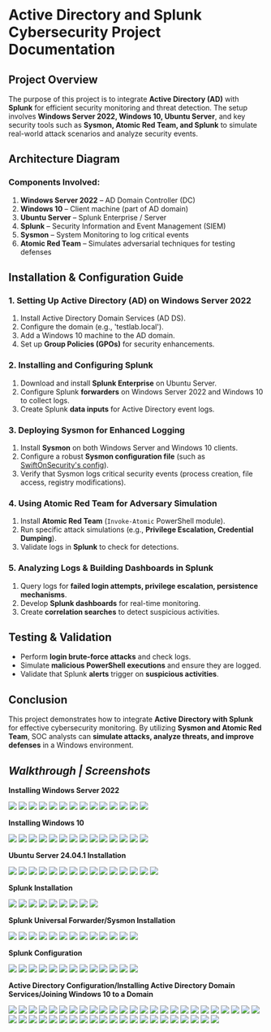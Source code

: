 # **Active Directory and Splunk Cybersecurity Project Documentation**

## **Project Overview**  
The purpose of this project is to integrate **Active Directory (AD)** with **Splunk** for efficient security monitoring and threat detection. The setup involves **Windows Server 2022, Windows 10, Ubuntu Server**, and key security tools such as **Sysmon, Atomic Red Team, and Splunk** to simulate real-world attack scenarios and analyze security events.


## **Architecture Diagram**  
### Components Involved:
1. **Windows Server 2022** – AD Domain Controller (DC)
2. **Windows 10** – Client machine (part of AD domain)
3. **Ubuntu Server** – Splunk Enterprise / Server
4. **Splunk** – Security Information and Event Management (SIEM)
5. **Sysmon** – System Monitoring to log critical events
6. **Atomic Red Team** – Simulates adversarial techniques for testing defenses


## **Installation & Configuration Guide**  
### **1. Setting Up Active Directory (AD) on Windows Server 2022**  
1. Install Active Directory Domain Services (AD DS).
2. Configure the domain (e.g., 'testlab.local').
3. Add a Windows 10 machine to the AD domain.
4. Set up **Group Policies (GPOs)** for security enhancements.

### **2. Installing and Configuring Splunk**  
1. Download and install **Splunk Enterprise** on Ubuntu Server.
2. Configure Splunk **forwarders** on Windows Server 2022 and Windows 10 to collect logs.
3. Create Splunk **data inputs** for Active Directory event logs.

### **3. Deploying Sysmon for Enhanced Logging**  
1. Install **Sysmon** on both Windows Server and Windows 10 clients.
2. Configure a robust **Sysmon configuration file** (such as [SwiftOnSecurity's config](https://github.com/SwiftOnSecurity/sysmon-config)).
3. Verify that Sysmon logs critical security events (process creation, file access, registry modifications).

### **4. Using Atomic Red Team for Adversary Simulation**  
1. Install **Atomic Red Team** (`Invoke-Atomic` PowerShell module).
2. Run specific attack simulations (e.g., **Privilege Escalation, Credential Dumping**).
3. Validate logs in **Splunk** to check for detections.

### **5. Analyzing Logs & Building Dashboards in Splunk**  
1. Query logs for **failed login attempts, privilege escalation, persistence mechanisms**.
2. Develop **Splunk dashboards** for real-time monitoring.
3. Create **correlation searches** to detect suspicious activities.


## **Testing & Validation**  
- Perform **login brute-force attacks** and check logs.
- Simulate **malicious PowerShell executions** and ensure they are logged.
- Validate that Splunk **alerts** trigger on **suspicious activities**.


## **Conclusion**  
This project demonstrates how to integrate **Active Directory with Splunk** for effective cybersecurity monitoring. By utilizing **Sysmon and Atomic Red Team**, SOC analysts can **simulate attacks, analyze threats, and improve defenses** in a Windows environment.


## *Walkthrough | Screenshots*

**Installing Windows Server 2022**

<img src="project/image1.png"> <img src="project/image2.png"> <img src="project/image3.png"> <img src="project/image4.png"> <img src="project/image5.png"> <img src="project/image6.png"> <img src="project/image7.png"> <img src="project/image8.png"> <img src="project/image9.png"> <img src="project/image10.png"> <img src="project/image11.png"> <img src="project/image12.png"> <img src="project/image13.png"> <img src="project/image14.png">

**Installing Windows 10**

<img src="project/image15.png"> <img src="project/image16.png"> <img src="project/image17.png"> <img src="project/image18.png"> <img src="project/image19.png"> <img src="project/image20.png"> <img src="project/image21.png"> <img src="project/image22.png"> <img src="project/image23.png"> <img src="project/image24.png"> <img src="project/image25.png"> <img src="project/image26.png"> <img src="project/image27.png"> <img src="project/image28.png">


**Ubuntu Server 24.04.1 Installation**

<img src="project/image29.png"> <img src="project/image30.png"> <img src="project/image31.png"> <img src="project/image32.png"> <img src="project/image33.png"> <img src="project/image34.png"> <img src="project/image35.png"> <img src="project/image36.png"> <img src="project/image37.png"> <img src="project/image38.png"> <img src="project/image39.png"> <img src="project/image40.png"> <img src="project/image41.png"> <img src="project/image42.png"> <img src="project/image43.png">


**Splunk Installation**

<img src="project/image44.png"> <img src="project/image45.png"> <img src="project/image46.png"> <img src="project/image47.png"> <img src="project/image48.png"> <img src="project/image49.png"> <img src="project/image50.png"> <img src="project/image51.png"> <img src="project/image52.png">


**Splunk Universal Forwarder/Sysmon Installation**

<img src="project/image53.png"> <img src="project/image54.png"> <img src="project/image55.png"> <img src="project/image56.png"> <img src="project/image57.png"> <img src="project/image58.png"> <img src="project/image59.png"> <img src="project/image60.png"> <img src="project/image61.png"> <img src="project/image62.png"> <img src="project/image63.png"> <img src="project/image64.png"> <img src="project/image65.png">


**Splunk Configuration**

<img src="project/image66.png"> <img src="project/image67.png"> <img src="project/image68.png"> <img src="project/image69.png"> <img src="project/image70.png"> <img src="project/image71.png"> <img src="project/image72.png"> <img src="project/image73.png"> <img src="project/image74.png"> <img src="project/image75.png"> <img src="project/image76.png"> <img src="project/image77.png"> <img src="project/image78.png">


**Active Directory Configuration/Installing Active Directory Domain Services/Joining Windows 10 to a Domain**

<img src="project/image79.png"> <img src="project/image80.png"> <img src="project/image81.png"> <img src="project/image82.png"> <img src="project/image83.png"> <img src="project/image84.png"> <img src="project/image85.png"> <img src="project/image86.png"> <img src="project/image87.png"> <img src="project/image88.png"> <img src="project/image89.png"> <img src="project/image90.png"> <img src="project/image91.png"> <img src="project/image92.png"> <img src="project/image93.png"> <img src="project/image94.png"> <img src="project/image95.png"> <img src="project/image96.png"> <img src="project/image97.png"> <img src="project/image98.png"> <img src="project/image99.png"> <img src="project/image100.png"> <img src="project/image101.png"> <img src="project/image102.png"> <img src="project/image103.png"> <img src="project/image104.png"> <img src="project/image105.png"> <img src="project/image106.png"> <img src="project/image107.png"> <img src="project/image108.png"> <img src="project/image109.png"> <img src="project/image110.png"> <img src="project/image111.png"> <img src="project/image112.png"> <img src="project/image113.png"> <img src="project/image114.png"> <img src="project/image115.png"> <img src="project/image116.png"> <img src="project/image117.png"> <img src="project/image118.png"> <img src="project/image119.png"> <img src="project/image120.png"> <img src="project/image121.png"> <img src="project/image122.png"> <img src="project/image123.png"> <img src="project/image124.png">









